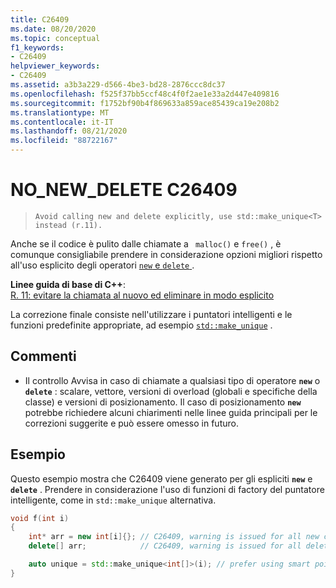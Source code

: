 ```yaml
---
title: C26409
ms.date: 08/20/2020
ms.topic: conceptual
f1_keywords:
- C26409
helpviewer_keywords:
- C26409
ms.assetid: a3b3a229-d566-4be3-bd28-2876ccc8dc37
ms.openlocfilehash: f525f37bb5ccf48c4f0f2ae1e33a2d447e409816
ms.sourcegitcommit: f1752bf90b4f869633a859ace85439ca19e208b2
ms.translationtype: MT
ms.contentlocale: it-IT
ms.lasthandoff: 08/21/2020
ms.locfileid: "88722167"
---
```

# <a name="c26409-no_new_delete"></a>NO_NEW_DELETE C26409

> `Avoid calling new and delete explicitly, use std::make_unique<T> instead (r.11).`

Anche se il codice è pulito dalle chiamate a ` malloc()` e `free()` , è comunque consigliabile prendere in considerazione opzioni migliori rispetto all'uso esplicito degli operatori [ `new` e `delete` ](/cpp/cpp/new-and-delete-operators).

**Linee guida di base di C++**: \
[R. 11: evitare la chiamata al nuovo ed eliminare in modo esplicito](https://isocpp.github.io/CppCoreGuidelines/CppCoreGuidelines#r11-avoid-calling-new-and-delete-explicitly)

La correzione finale consiste nell'utilizzare i puntatori intelligenti e le funzioni predefinite appropriate, ad esempio [`std::make_unique`](/cpp/standard-library/memory-functions#make_unique) .

## <a name="remarks"></a>Commenti

- Il controllo Avvisa in caso di chiamate a qualsiasi tipo di operatore **`new`** o **`delete`** : scalare, vettore, versioni di overload (globali e specifiche della classe) e versioni di posizionamento. Il caso di posizionamento **`new`** potrebbe richiedere alcuni chiarimenti nelle linee guida principali per le correzioni suggerite e può essere omesso in futuro.

## <a name="example"></a>Esempio

Questo esempio mostra che C26409 viene generato per gli espliciti **`new`** e **`delete`** . Prendere in considerazione l'uso di funzioni di factory del puntatore intelligente, come in `std::make_unique` alternativa.

```cpp
void f(int i)
{
    int* arr = new int[i]{}; // C26409, warning is issued for all new calls
    delete[] arr;            // C26409, warning is issued for all delete calls

    auto unique = std::make_unique<int[]>(i); // prefer using smart pointers over new and delete
} 
```
